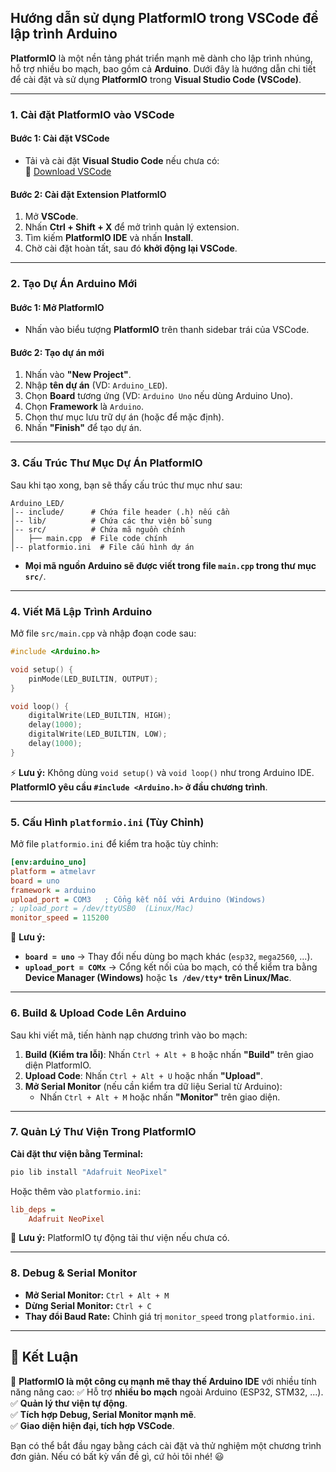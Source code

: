 ## Hướng dẫn sử dụng **PlatformIO** trong **VSCode** để lập trình Arduino

**PlatformIO** là một nền tảng phát triển mạnh mẽ dành cho lập trình nhúng, hỗ trợ nhiều bo mạch, bao gồm cả **Arduino**. Dưới đây là hướng dẫn chi tiết để cài đặt và sử dụng **PlatformIO** trong **Visual Studio Code (VSCode)**.

---

### **1. Cài đặt PlatformIO vào VSCode**
#### **Bước 1: Cài đặt VSCode**
- Tải và cài đặt **Visual Studio Code** nếu chưa có:  
  🔗 [Download VSCode](https://code.visualstudio.com/)

#### **Bước 2: Cài đặt Extension PlatformIO**
1. Mở **VSCode**.
2. Nhấn **Ctrl + Shift + X** để mở trình quản lý extension.
3. Tìm kiếm **PlatformIO IDE** và nhấn **Install**.
4. Chờ cài đặt hoàn tất, sau đó **khởi động lại VSCode**.

---

### **2. Tạo Dự Án Arduino Mới**
#### **Bước 1: Mở PlatformIO**
- Nhấn vào biểu tượng **PlatformIO** trên thanh sidebar trái của VSCode.

#### **Bước 2: Tạo dự án mới**
1. Nhấn vào **"New Project"**.
2. Nhập **tên dự án** (VD: `Arduino_LED`).
3. Chọn **Board** tương ứng (VD: `Arduino Uno` nếu dùng Arduino Uno).
4. Chọn **Framework** là `Arduino`.
5. Chọn thư mục lưu trữ dự án (hoặc để mặc định).
6. Nhấn **"Finish"** để tạo dự án.

---

### **3. Cấu Trúc Thư Mục Dự Án PlatformIO**
Sau khi tạo xong, bạn sẽ thấy cấu trúc thư mục như sau:
```
Arduino_LED/
│-- include/      # Chứa file header (.h) nếu cần
│-- lib/          # Chứa các thư viện bổ sung
│-- src/          # Chứa mã nguồn chính
│   ├── main.cpp  # File code chính
│-- platformio.ini  # File cấu hình dự án
```
- **Mọi mã nguồn Arduino sẽ được viết trong file `main.cpp` trong thư mục `src/`**.

---

### **4. Viết Mã Lập Trình Arduino**
Mở file `src/main.cpp` và nhập đoạn code sau:

```cpp
#include <Arduino.h>

void setup() {
    pinMode(LED_BUILTIN, OUTPUT);
}

void loop() {
    digitalWrite(LED_BUILTIN, HIGH);
    delay(1000);
    digitalWrite(LED_BUILTIN, LOW);
    delay(1000);
}
```
⚡ **Lưu ý:** Không dùng `void setup()` và `void loop()` như trong Arduino IDE. **PlatformIO yêu cầu `#include <Arduino.h>` ở đầu chương trình**.

---

### **5. Cấu Hình `platformio.ini` (Tùy Chỉnh)**
Mở file `platformio.ini` để kiểm tra hoặc tùy chỉnh:
```ini
[env:arduino_uno]
platform = atmelavr
board = uno
framework = arduino
upload_port = COM3   ; Cổng kết nối với Arduino (Windows)
; upload_port = /dev/ttyUSB0  (Linux/Mac)
monitor_speed = 115200
```
🚀 **Lưu ý:**  
- **`board = uno`** → Thay đổi nếu dùng bo mạch khác (`esp32`, `mega2560`, ...).
- **`upload_port = COMx`** → Cổng kết nối của bo mạch, có thể kiểm tra bằng **Device Manager (Windows)** hoặc **`ls /dev/tty*` trên Linux/Mac**.

---

### **6. Build & Upload Code Lên Arduino**
Sau khi viết mã, tiến hành nạp chương trình vào bo mạch:

1. **Build (Kiểm tra lỗi)**: Nhấn `Ctrl + Alt + B` hoặc nhấn **"Build"** trên giao diện PlatformIO.
2. **Upload Code**: Nhấn `Ctrl + Alt + U` hoặc nhấn **"Upload"**.
3. **Mở Serial Monitor** (nếu cần kiểm tra dữ liệu Serial từ Arduino):
   - Nhấn `Ctrl + Alt + M` hoặc nhấn **"Monitor"** trên giao diện.

---

### **7. Quản Lý Thư Viện Trong PlatformIO**
**Cài đặt thư viện bằng Terminal:**
```sh
pio lib install "Adafruit NeoPixel"
```
Hoặc thêm vào `platformio.ini`:
```ini
lib_deps =
    Adafruit NeoPixel
```
📌 **Lưu ý:** PlatformIO tự động tải thư viện nếu chưa có.

---

### **8. Debug & Serial Monitor**
- **Mở Serial Monitor:** `Ctrl + Alt + M`
- **Dừng Serial Monitor:** `Ctrl + C`
- **Thay đổi Baud Rate:** Chỉnh giá trị `monitor_speed` trong `platformio.ini`.

---

## **🎯 Kết Luận**
🚀 **PlatformIO là một công cụ mạnh mẽ thay thế Arduino IDE** với nhiều tính năng nâng cao:
✅ Hỗ trợ **nhiều bo mạch** ngoài Arduino (ESP32, STM32, ...).  
✅ **Quản lý thư viện tự động**.  
✅ **Tích hợp Debug, Serial Monitor mạnh mẽ**.  
✅ **Giao diện hiện đại, tích hợp VSCode**.

Bạn có thể bắt đầu ngay bằng cách cài đặt và thử nghiệm một chương trình đơn giản. Nếu có bất kỳ vấn đề gì, cứ hỏi tôi nhé! 😃